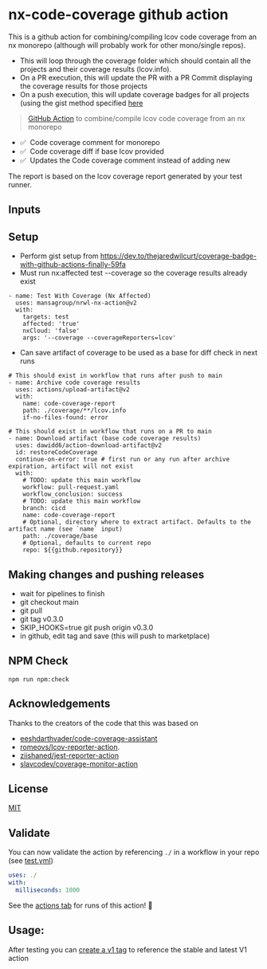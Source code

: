 # nx-code-coverage github action
This is a github action for combining/compiling lcov code coverage from an nx monorepo (although will probably work for other mono/single repos).
  - This will loop through the coverage folder which should contain all the projects and their coverage results (lcov.info).
  - On a PR execution, this will update the PR with a PR Commit displaying the coverage results for those projects
  - On a push execution, this will update coverage badges for all projects (using the gist method specified [here](https://dev.to/thejaredwilcurt/coverage-badge-with-github-actions-finally-59fa)

> [GitHub Action](https://help.github.com/en/actions) to combine/compile lcov code coverage from an nx monorepo 

-   ✅ &nbsp;Code coverage comment for monorepo
-   ✅ &nbsp;Code coverage diff if base lcov provided
-   ✅ &nbsp;Updates the Code coverage comment instead of adding new

The report is based on the lcov coverage report generated by your test runner.

## Inputs


## Setup
- Perform gist setup from https://dev.to/thejaredwilcurt/coverage-badge-with-github-actions-finally-59fa
- Must run nx:affected test --coverage so the coverage results already exist
```
- name: Test With Coverage (Nx Affected)
  uses: mansagroup/nrwl-nx-action@v2
  with:
    targets: test
    affected: 'true'
    nxCloud: 'false'
    args: '--coverage --coverageReporters=lcov'
```
- Can save artifact of coverage to be used as a base for diff check in next runs
```
# This should exist in workflow that runs after push to main
- name: Archive code coverage results
  uses: actions/upload-artifact@v2
  with:
    name: code-coverage-report
    path: ./coverage/**/lcov.info
    if-no-files-found: error

# This should exist in workflow that runs on a PR to main
- name: Download artifact (base code coverage results)
  uses: dawidd6/action-download-artifact@v2
  id: restoreCodeCoverage
  continue-on-error: true # first run or any run after archive expiration, artifact will not exist
  with:
    # TODO: update this main workflow
    workflow: pull-request.yaml
    workflow_conclusion: success
    # TODO: update this main workflow
    branch: cicd
    name: code-coverage-report
    # Optional, directory where to extract artifact. Defaults to the artifact name (see `name` input)
    path: ./coverage/base
    # Optional, defaults to current repo
    repo: ${{github.repository}}
```

## Making changes and pushing releases

+ wait for pipelines to finish
+ git checkout main
+ git pull 
+ git tag v0.3.0
+ SKIP_HOOKS=true git push origin v0.3.0
+ in github, edit tag and save (this will push to marketplace)


## NPM Check
```
npm run npm:check
```

## Acknowledgements
Thanks to the creators of the code that this was based on 

  - [eeshdarthvader/code-coverage-assistant](https://github.com/eeshdarthvader/code-coverage-assistant)
  - [romeovs/lcov-reporter-action](https://github.com/romeovs/lcov-reporter-action).
  - [ziishaned/jest-reporter-action](https://github.com/ziishaned/jest-reporter-action)
  - [slavcodev/coverage-monitor-action](https://github.com/slavcodev/coverage-monitor-action)

## License

[MIT](LICENSE)



## Validate

You can now validate the action by referencing `./` in a workflow in your repo (see [test.yml](.github/workflows/test.yml))

```yaml
uses: ./
with:
  milliseconds: 1000
```

See the [actions tab](https://github.com/actions/typescript-action/actions) for runs of this action! :rocket:

## Usage:

After testing you can [create a v1 tag](https://github.com/actions/toolkit/blob/master/docs/action-versioning.md) to reference the stable and latest V1 action
